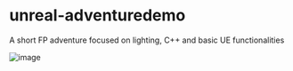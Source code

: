 # unreal-adventuredemo
A short FP adventure focused on lighting, C++ and basic UE functionalities


![image](https://github.com/MysticQuest/unreal-adventuredemo/assets/9077026/cee52386-f24b-41ca-b455-b0522b29935c)

